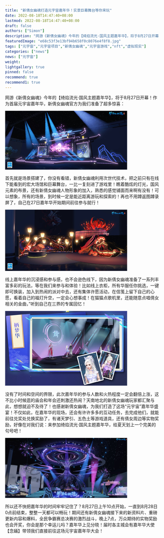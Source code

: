 ```yaml
---
title: "新倩女幽魂打造元宇宙嘉年华！实景巨幕舞台等你来玩"
date: 2022-08-18T14:47:40+08:00
lastmod: 2022-08-18T14:47:40+08:00
draft: false
authors: ["Simon"]
description: "网游《新倩女幽魂》今年的【绮焰流光·国风主题嘉年华】，将于8月27日开幕！作为首届元宇宙嘉年华，新倩女幽魂官方为我们准备了超多惊喜。"
featuredImage: "e68c53f3e13bf94b658f0c8076e4f8f8.jpg"
tags: ["元宇宙","元宇宙项目","新倩女幽魂","元宇宙游戏","nft","虚拟现实"]
categories: ["news"]
news: ["元宇宙"]
weight: 
lightgallery: true
pinned: false
recommend: true
recommend1: true
---
```


网游《新倩女幽魂》今年的【绮焰流光·国风主题嘉年华】，将于8月27日开幕！作为首届元宇宙嘉年华，新倩女幽魂官方为我们准备了超多惊喜：

![配图](qnyh.png)

首先就是场景搭建了，你没有看错，新倩女幽魂利用次世代技术，把之前只有在线下能看到的宏大场馆和巨幕舞台，一比一复刻进了游戏里！瞧着酷炫的灯光，国风元素的布景，还有新倩女幽魂人物形象的加入，熟悉的感觉铺面而来啊有没有！可以想象，所有的场景，到时候一定是能近距离游玩和探索的！再也不用蹲返图蹲录屏了，自己在27日嘉年华开始期间前往参与就行！

![配图](qnyh1.png)

线上嘉年华的沉浸感和参与感，也不会逊色线下，因为新倩女幽魂准备了一系列丰富多彩的玩法，等在我们来参与和体验！比如线上衣柜，所有华服任你挑选，一键即可换装，加入到热闹的派对中去，还有集体许愿活动，在信笺上留下自己的心愿，看着自己的福灯升空，一定会心想事成！在猫猫点歌机里，还能随意点唱倩女相关的金曲，”听到自己在三界的专属回忆！

![配图](qnyh2.png)

没有了时间和空间的界限，此次嘉年华的参与人数和火热程度一定会翻倍上涨，这不比小时候逛的庙会和年会还刺激还热闹？天南地北的新倩女幽魂玩家都汇聚与此，想想就迫不及待了！也感谢新倩女幽魂，为我们打造了这场“元宇宙”嘉年华盛宴！不仅如此，在嘉年华的现场，还会有许许多多的互动任务，去完成他们，就能前往兑奖处兑换奖励了，有诸天梦引、五色土等游戏道具，还有倩女周边等实物奖励，好像在对我们说：来参加绮焰流光·国风主题嘉年华，给夏天划上一个完美的句号吧！

![配图](qnyh3.png)


所以还不快把嘉年华的时间牢牢记住了？8月27日上午10点开始，一直到8月28日0点前结束，整整一天都可以畅玩！期间还有新倩女幽魂接下来的新资料片、重磅更新内容和爆料，全民争霸赛总决赛的激烈战斗，晚上7点，万众期待的实物奖励也会开奖，你会是那个幸运儿吗？嘉年华上见分晓！届时各主城会有嘉年华大使【念婳】带领我们直接前往这场元宇宙嘉年华大会！